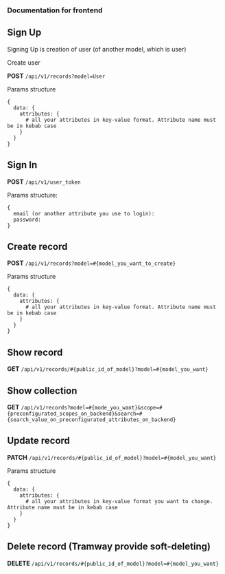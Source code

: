### Documentation for frontend

## Sign Up

Signing Up is creation of user (of another model, which is user)

Create user

**POST** `/api/v1/records?model=User`

Params structure

```
{
  data: {
    attributes: {
      # all your attributes in key-value format. Attribute name must be in kebab case
    }
  }
}
```

## Sign In

**POST** `/api/v1/user_token`

Params structure:

```
{
  email (or another attribute you use to login):
  password:
}
```

## Create record

**POST** `/api/v1/records?model=#{model_you_want_to_create}`

Params structure 

```
{
  data: {
    attributes: {
      # all your attributes in key-value format. Attribute name must be in kebab case
    }
  }
}
```

## Show record

**GET** `/api/v1/records/#{public_id_of_model}?model=#{model_you_want}`

## Show collection

**GET** `/api/v1/records?model=#{mode_you_want}&scope=#{preconfigurated_scopes_on_backend}&search=#{search_value_on_preconfigurated_attributes_on_backend}`

## Update record

**PATCH** `/api/v1/records/#{public_id_of_model}?model=#{model_you_want}`

Params structure

```
{
  data: {
    attributes: {
      # all your attributes in key-value format you want to change. Attribute name must be in kebab case
    }
  }
}
```

## Delete record (Tramway provide soft-deleting)

**DELETE** `/api/v1/records/#{public_id_of_model}?model=#{model_you_want}`
